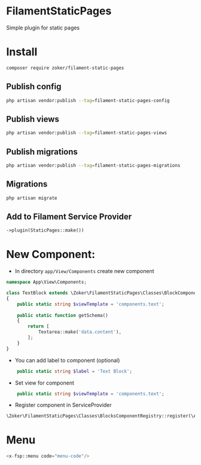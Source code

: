 # FilamentStaticPages
Simple plugin for static pages

# Install

```bash
composer require zoker/filament-static-pages
```

## Publish config

```bash
php artisan vendor:publish --tag=filament-static-pages-config
```

## Publish views

```bash
php artisan vendor:publish --tag=filament-static-pages-views
```

## Publish migrations

```bash
php artisan vendor:publish --tag=filament-static-pages-migrations
```

## Migrations

```bash
php artisan migrate
```

## Add to Filament Service Provider
```php
->plugin(StaticPages::make())
```

# New Component:

- In directory `app/View/Components` create new component
```php
namespace App\View\Components;

class TextBlock extends \Zoker\FilamentStaticPages\Classes\BlockComponent
{
    public static string $viewTemplate = 'components.text'; 
    
    public static function getSchema()
    {
        return [
            Textarea::make('data.content'),
        ];
    }
}

```

- You can add label to component (optional)
```php
    public static string $label = 'Text Block';
```

- Set view for component
```php
    public static string $viewTemplate = 'components.text';
```

- Register component in ServiceProvider

```php
\Zoker\FilamentStaticPages\Classes\BlocksComponentRegistry::register(\App\View\Components\TextBlock::class, 'TextBlock');
```

# Menu

```php
<x-fsp::menu code="menu-code"/>
```
